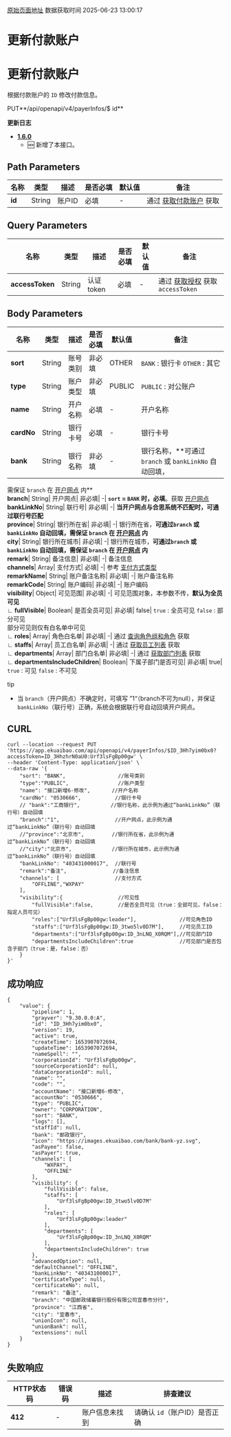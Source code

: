 [原始页面地址](https://docs.ekuaibao.com/docs/open-api/pay/edit-payerInfo)
数据获取时间 2025-06-23 13:00:17

# 更新付款账户

# 更新付款账户  
  
根据付款账户的 `ID` 修改付款信息。

PUT**/api/openapi/v4/payerInfos/$ id**

**更新日志**

  * [**1.6.0**](/updateLog/update-log#160)
    * 🆕 新增了本接口。



## Path Parameters​

名称| 类型| 描述| 是否必填| 默认值| 备注  
---|---|---|---|---|---  
**id**|  String| 账户ID| 必填| -| 通过 [获取付款账户](/docs/open-api/pay/get-payerInfos-search) 获取  
  
## Query Parameters​

名称| 类型| 描述| 是否必填| 默认值| 备注  
---|---|---|---|---|---  
**accessToken**|  String| 认证token| 必填| -| 通过 [获取授权](/docs/open-api/getting-started/auth) 获取 `accessToken`  
  
## Body Parameters​

名称| 类型| 描述| 是否必填| 默认值| 备注  
---|---|---|---|---|---  
**sort**|  String| 账号类别| 非必填| OTHER| `BANK` : 银行卡 `OTHER` : 其它  
**type**|  String| 账户类型| 非必填| PUBLIC| `PUBLIC` : 对公账户  
**name**|  String| 开户名称| 必填| -| 开户名称  
**cardNo**|  String| 银行卡号| 必填| -| 银行卡号  
**bank**|  String| 银行名称| 非必填| -| 银行名称，**可通过`branch` 或 `bankLinkNo` 自动回填，  
需保证 `branch` 在 [开户网点](/docs/open-api/pay/get-all-branch) 内**  
**branch**|  String| 开户网点| 非必填| -| **`sort` = `BANK` 时，必填**。获取 [开户网点](/docs/open-api/pay/get-all-branch)  
**bankLinkNo**|  String| 联行号| 非必填| -| **当开户网点与合思系统不匹配时，可通过联行号匹配**  
**province**|  String| 银行所在省| 非必填| -| 银行所在省，**可通过`branch` 或 `bankLinkNo` 自动回填，需保证 `branch` 在 [开户网点](/docs/open-api/pay/get-all-branch) 内**  
**city**|  String| 银行所在城市| 非必填| -| 银行所在城市，**可通过`branch` 或 `bankLinkNo` 自动回填，需保证 `branch` 在 [开户网点](/docs/open-api/pay/get-all-branch) 内**  
**remark**|  String| 备注信息| 非必填| -| 备注信息  
**channels**|  Array| 支付方式| 必填| -| 参考 [支付方式类型](/docs/open-api/pay/get-payerInfos-search#%E6%94%AF%E4%BB%98%E6%96%B9%E5%BC%8Fchannels%E7%B1%BB%E5%9E%8B%E5%8F%82%E8%80%83%E9%9C%80%E6%89%BE%E6%94%AF%E4%BB%98%E4%BA%BA%E5%91%98%E7%A1%AE%E8%AE%A4)  
**remarkName**|  String| 账户备注名称| 非必填| -| 账户备注名称  
**remarkCode**|  String| 账户编码| 非必填| -| 账户编码  
**visibility**|  Object| 可见范围| 非必填| -| 可见范围对象，本参数不传，**默认为全员可见**  
**∟ fullVisible**|  Boolean| 是否全员可见| 非必填| false| `true` : 全员可见 `false` : 部分可见  
部分可见则仅有白名单中可见  
**∟ roles**|  Array| 角色白名单| 非必填| -| 通过 [查询角色组和角色](/docs/open-api/corporation/get-roles-group) 获取  
**∟ staffs**|  Array| 员工白名单| 非必填| -| 通过 [获取员工列表](/docs/open-api/corporation/get-all-staffs) 获取  
**∟ departments**|  Array| 部门白名单| 非必填| -| 通过 [获取部门列表](/docs/open-api/corporation/get-departments) 获取  
**∟ departmentsIncludeChildren**|  Boolean| 下属子部门是否可见| 非必填| true| `true` : 可见 `false` : 不可见  
  
tip

  * 当 `branch`（开户网点）不确定时，可填写 ”1“（branch不可为null），并保证 `bankLinkNo`（联行号）正确，系统会根据联行号自动回填开户网点。



## CURL​
    
    
    curl --location --request PUT 'https://app.ekuaibao.com/api/openapi/v4/payerInfos/$ID_3Hh7yim0bx0?accessToken=ID_3HhzhrN0aU0:Urf3lsFgBp00gw' \  
    --header 'Content-Type: application/json' \  
    --data-raw '{  
        "sort": "BANK",                 //账号类别  
        "type":"PUBLIC",                //账户类型         
        "name": "接口新增6-修改",       //开户名称  
        "cardNo": "0530666",           //银行卡号  
        // "bank":"工商银行",          //银行名称，此示例为通过“bankLinkNo”（联行号）自动回填                  
        "branch":"1",                  //开户网点，此示例为通过“bankLinkNo”（联行号）自动回填         
        //"province":"北京市",         //银行所在省，此示例为通过“bankLinkNo”（联行号）自动回填                      
        //"city":"北京市",             //银行所在城市，此示例为通过“bankLinkNo”（联行号）自动回填                          
        "bankLinkNo": "403431000017",  //联行号  
        "remark":"备注",               //备注信息  
        "channels": [                  //支付方式  
            "OFFLINE","WXPAY"  
        ],  
        "visibility":{                  //可见性  
            "fullVisible":false,        //是否全员可见（true：全部可见，false：指定人员可见）  
            "roles":["Urf3lsFgBp00gw:leader"],              //可见角色ID  
            "staffs":["Urf3lsFgBp00gw:ID_3two5lv0D7M"],     //可见员工ID  
            "departments":["Urf3lsFgBp00gw:ID_3nLNQ_X0RQM"],//可见部门ID  
            "departmentsIncludeChildren":true               //可见部门是否包含子部门（true：是，false：否）  
        }  
    }'  
    

## 成功响应​
    
    
    {  
        "value": {  
            "pipeline": 1,  
            "grayver": "9.30.0.0:A",  
            "id": "ID_3Hh7yim0bx0",  
            "version": 19,  
            "active": true,  
            "createTime": 1653907072694,  
            "updateTime": 1653907072694,  
            "nameSpell": "",  
            "corporationId": "Urf3lsFgBp00gw",  
            "sourceCorporationId": null,  
            "dataCorporationId": null,  
            "name": "",  
            "code": "",  
            "accountName": "接口新增6-修改",  
            "accountNo": "0530666",  
            "type": "PUBLIC",  
            "owner": "CORPORATION",  
            "sort": "BANK",  
            "logs": [],  
            "staffId": null,  
            "bank": "邮政银行",  
            "icon": "https://images.ekuaibao.com/bank/bank-yz.svg",  
            "asPayee": false,  
            "asPayer": true,  
            "channels": [  
                "WXPAY",  
                "OFFLINE"  
            ],  
            "visibility": {  
                "fullVisible": false,  
                "staffs": [  
                    "Urf3lsFgBp00gw:ID_3two5lv0D7M"  
                ],  
                "roles": [  
                    "Urf3lsFgBp00gw:leader"  
                ],  
                "departments": [  
                    "Urf3lsFgBp00gw:ID_3nLNQ_X0RQM"  
                ],  
                "departmentsIncludeChildren": true  
            },  
            "advancedOption": null,  
            "defaultChannel": "OFFLINE",  
            "bankLinkNo": "403431000017",  
            "certificateType": null,  
            "certificateNo": null,  
            "remark": "备注",  
            "branch": "中国邮政储蓄银行股份有限公司宜春市分行",  
            "province": "江西省",  
            "city": "宜春市",  
            "unionIcon": null,  
            "unionBank": null,  
            "extensions": null  
        }  
    }  
    

## 失败响应​

HTTP状态码| 错误码| 描述| 排查建议  
---|---|---|---  
**412**|  -| 账户信息未找到| 请确认 `id`（账户ID）是否正确
